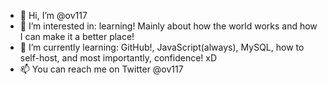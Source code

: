 - 👋 Hi, I’m @ov117
- 👀 I’m interested in: learning! Mainly about how the world works and how I can make it a better place!
- 🌱 I’m currently learning: GitHub!, JavaScript(always), MySQL, how to self-host, and most importantly, confidence! xD
- 📫 You can reach me on Twitter @ov117

<!---
ov117/ov117 is a ✨ special ✨ repository because its `README.md` (this file) appears on your GitHub profile.
You can click the Preview link to take a look at your changes.
--->
